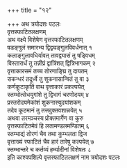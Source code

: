 +++
title = "१२"

+++
अथ त्रयोदशः पटलः  
वृत्तस्फाटितलक्षणम्  
अथ वक्ष्ये विशेषेण वृत्तस्फाटितलक्षणम्  
षडङ्गुलं समारभ्य द्विद्व्यङ्गुलविवर्धनात् १  
कलाङ्गुलावधिर्यावत् तावद्व्यासं तु षड्विधम्  
विस्तारार्धं तु तन्नीप्रं द्वात्रिंशत् द्वित्रिभागकम् २  
वृत्ताकारसमं तच्च तोरणाङ्घ्रि तु दायतम्  
सकन्धरं तदूर्ध्वे तु शुकनासान्वितं तु वा ३  
कर्णकूटाकृतिं वाथ वृत्ताकारं प्रकल्पयेत्  
स्तम्भोत्सेधयुगांशे तु द्विभागं चरणोदयम् ४  
प्रस्तरोदयमेकांशं शुकनास्युदयांशकम्  
तदेव कूटमानं तु तत्तदुक्तवशान्नयेत् ५  
अथवा तरमञ्चस्य प्रोक्तमार्गेण वा कुरु  
वृत्तस्फाटितमेवं हि लतामण्डलमण्डितम् ६  
स्तम्भाद्यं तोरणं चैव तथा कुम्भलता द्विज  
वृत्ताख्यं स्फाटितं चैव हारं तारेषु कल्पयेत् ७  
स्तम्भान्तरे च कर्तव्यं हर्म्यादीनां विशेषतः ८  
इति काश्यपशिल्पे वृत्तस्फाटितलक्षणं नाम त्रयोदशः पटलः  
   
